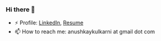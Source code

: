 ### Hi there 👋

- ⚡ Profile: [LinkedIn](https://www.linkedin.com/in/anushkaykulkarni/), [Resume](https://github.com/anu-shka-k/anu-shka-k/blob/main/LaTeX/resume_v1.pdf)
- 📫 How to reach me: anushkaykulkarni at gmail dot com

<!--
**anu-shka-k/anu-shka-k** is a ✨ _special_ ✨ repository because its `README.md` (this file) appears on your GitHub profile.
Here are some ideas to get you started:
- 🔭 I’m currently working on ...
- 🌱 I’m currently learning ...
- 👯 I’m looking to collaborate on ...
- 🤔 I’m looking for help with ...
- 💬 Ask me about ...
- 📫 How to reach me: ...
- 😄 Pronouns: ...
- ⚡ Fun fact: ...
-->
